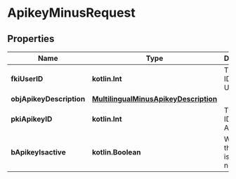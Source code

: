 
# ApikeyMinusRequest

## Properties
Name | Type | Description | Notes
------------ | ------------- | ------------- | -------------
**fkiUserID** | **kotlin.Int** | The unique ID of the User | 
**objApikeyDescription** | [**MultilingualMinusApikeyDescription**](MultilingualMinusApikeyDescription.md) |  | 
**pkiApikeyID** | **kotlin.Int** | The unique ID of the Apikey |  [optional]
**bApikeyIsactive** | **kotlin.Boolean** | Whether the apikey is active or not |  [optional]



